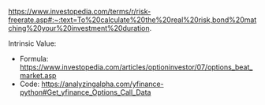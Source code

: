 

https://www.investopedia.com/terms/r/risk-freerate.asp#:~:text=To%20calculate%20the%20real%20risk,bond%20matching%20your%20investment%20duration.


Intrinsic Value:
  - Formula: https://www.investopedia.com/articles/optioninvestor/07/options_beat_market.asp
  - Code: https://analyzingalpha.com/yfinance-python#Get_yfinance_Options_Call_Data


